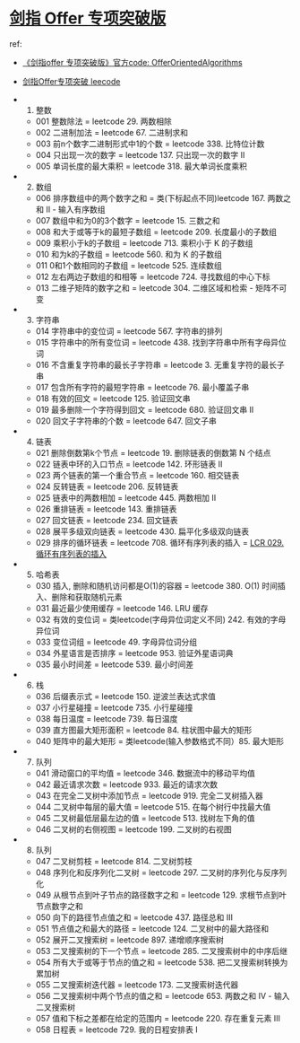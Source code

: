 # [剑指 Offer 专项突破版](https://github.com/doocs/leetcode/tree/main/lcof2)
ref:
- [《剑指offer 专项突破版》官方code: OfferOrientedAlgorithms](https://github.com/zhedahht/OfferOrientedAlgorithms)
- [剑指Offer专项突破 leecode](https://leetcode.cn/problem-list/h0pfVB6V/)

- 1. 整数

    - 001 整数除法 = leetcode 29. 两数相除
    - 002 二进制加法 = leetcode 67. 二进制求和
    - 003 前n个数字二进制形式中1的个数 = leetcode 338. 比特位计数
    - 004 只出现一次的数字 = leetcode 137. 只出现一次的数字 II
    - 005 单词长度的最大乘积 = leetcode 318. 最大单词长度乘积

- 2. 数组

    - 006 排序数组中的两个数字之和 = 类(下标起点不同)leetcode 167. 两数之和 II - 输入有序数组
    - 007 数组中和为0的3个数字 = leetcode 15. 三数之和
    - 008 和大于或等于k的最短子数组 = leetcode 209. 长度最小的子数组
    - 009 乘积小于k的子数组 = leetcode 713. 乘积小于 K 的子数组
    - 010 和为k的子数组 = leetcode 560. 和为 K 的子数组
    - 011 0和1个数相同的子数组 = leetcode 525. 连续数组
    - 012 左右两边子数组的和相等 = leetcode 724. 寻找数组的中心下标
    - 013 二维子矩阵的数字之和 = leetcode 304. 二维区域和检索 - 矩阵不可变

- 3. 字符串

    - 014 字符串中的变位词 = leetcode 567. 字符串的排列
    - 015 字符串中的所有变位词 = leetcode 438. 找到字符串中所有字母异位词
    - 016 不含重复字符串的最长子字符串 = leetcode 3. 无重复字符的最长子串
    - 017 包含所有字符的最短字符串 = leetcode 76. 最小覆盖子串
    - 018 有效的回文 = leetcode 125. 验证回文串
    - 019 最多删除一个字符得到回文 = leetcode 680. 验证回文串 II
    - 020 回文子字符串的个数 = leetcode 647. 回文子串

- 4. 链表

    - 021 删除倒数第k个节点 = leetcode 19. 删除链表的倒数第 N 个结点
    - 022 链表中环的入口节点 = leetcode 142. 环形链表 II
    - 023 两个链表的第一个重合节点 = leetcode 160. 相交链表
    - 024 反转链表 = leetcode 206. 反转链表
    - 025 链表中的两数相加 = leetcode 445. 两数相加 II
    - 026 重排链表 = leetcode 143. 重排链表
    - 027 回文链表 = leetcode 234. 回文链表
    - 028 展平多级双向链表 = leetcode 430. 扁平化多级双向链表
    - 029 排序的循环链表 = leetcode 708. 循环有序列表的插入 = [LCR 029. 循环有序列表的插入](https://leetcode.cn/problems/4ueAj6/description/?envType=problem-list-v2&envId=h0pfVB6V)

- 5. 哈希表

    - 030 插入, 删除和随机访问都是O(1)的容器 = leetcode 380. O(1) 时间插入、删除和获取随机元素
    - 031 最近最少使用缓存 = leetcode 146. LRU 缓存
    - 032 有效的变位词 = 类leetcode(字母异位词定义不同) 242. 有效的字母异位词
    - 033 变位词组 = leetcode 49. 字母异位词分组
    - 034 外星语言是否排序 = leetcode 953. 验证外星语词典
    - 035 最小时间差 = leetcode 539. 最小时间差

- 6. 栈

    - 036 后缀表示式 = leetcode 150. 逆波兰表达式求值
    - 037 小行星碰撞 = leetcode 735. 小行星碰撞
    - 038 每日温度 = leetcode 739. 每日温度
    - 039 直方图最大矩形面积 = leetcode 84. 柱状图中最大的矩形
    - 040 矩阵中的最大矩形 = 类leetcode(输入参数格式不同）85. 最大矩形

- 7. 队列

    - 041 滑动窗口的平均值 = leetcode 346. 数据流中的移动平均值
    - 042 最近请求次数 = leetcode 933. 最近的请求次数
    - 043 在完全二叉树中添加节点 = leetcode 919. 完全二叉树插入器
    - 044 二叉树中每层的最大值 = leetcode 515. 在每个树行中找最大值
    - 045 二叉树最低层最左边的值 = leetcode 513. 找树左下角的值
    - 046 二叉树的右侧视图 = leetcode 199. 二叉树的右视图

- 8. 队列

    - 047 二叉树剪枝 = leetcode 814. 二叉树剪枝
    - 048 序列化和反序列化二叉树 = leetcode 297. 二叉树的序列化与反序列化
    - 049 从根节点到叶子节点的路径数字之和 = leetcode 129. 求根节点到叶节点数字之和
    - 050 向下的路径节点值之和 = leetcode 437. 路径总和 III
    - 051 节点值之和最大的路径 = leetcode 124. 二叉树中的最大路径和
    - 052 展开二叉搜索树 = leetcode 897. 递增顺序搜索树
    - 053 二叉搜索树的下一个节点 = leetcode 285. 二叉搜索树中的中序后继
    - 054 所有大于或等于节点的值之和 = leetcode 538. 把二叉搜索树转换为累加树
    - 055 二叉搜索树迭代器 = leetcode 173. 二叉搜索树迭代器
    - 056 二叉搜索树中两个节点的值之和 = leetcode 653. 两数之和 IV - 输入二叉搜索树
    - 057 值和下标之差都在给定的范围内 = leetcode 220. 存在重复元素 III
    - 058 日程表 = leetcode 729. 我的日程安排表 I